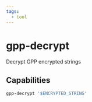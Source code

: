 ```yaml
---
tags:
  - tool
---
```

# gpp-decrypt

Decrypt GPP encrypted strings

## Capabilities

```powershell
gpp-decrypt '$ENCRYPTED_STRING'
```
